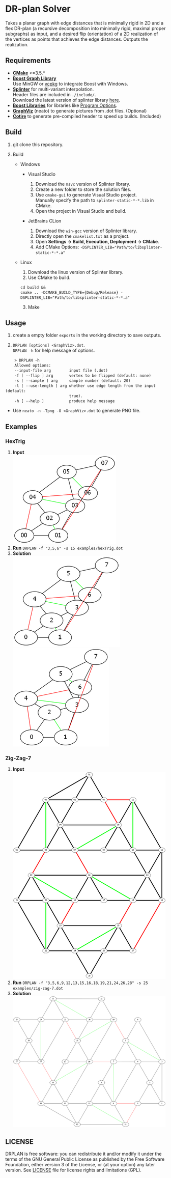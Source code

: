 # DR-plan Solver

Takes a planar graph with edge distances that is minimally rigid in 2D and a flex DR-plan (a recursive decomposition into minimally 
rigid, maximal proper subgraphs) as input, and a desired flip (orientation) of a 2D realization of the vertices as points 
that achieves the edge distances. Outputs the realization.

## Requirements
* [**CMake**](https://cmake.org) >=3.5.*
* [**Boost Graph Library**](https://www.boost.org/doc/libs/release/libs/graph/)  
Use MinGW or [vcpkg](https://github.com/Microsoft/vcpkg) to integrate Boost with Windows.
* [**Splinter**](https://github.com/bgrimstad/splinter) for multi-variant interpolation.  
Header files are included in `./include/`.  
Download the latest version of splinter library [here](https://github.com/bgrimstad/splinter/releases).
* [**Boost Libraries**](https://www.boost.org/) for libraries like [Program Options](https://www.boost.org/doc/libs/release/libs/program_options/).
* [**GraphViz**](https://www.graphviz.org/) (neato) to generate pictures from .dot files. (Optional)
* [**Cotire**](https://github.com/sakra/cotire) to generate pre-compiled header to speed up builds. (Included)

## Build
1. git clone this repository.  

2. Build  

    * Windows

        * Visual Studio
            1. Download the `msvc` version of Splinter library.
            2. Create a new folder to store the solution files.
            3. Use `cmake-gui` to generate Visual Studio project.  
            Manually specify the path to `splinter-static-*-*.lib` in CMake.
            4. Open the project in Visual Studio and build.  

        * JetBrains CLion
            1. Download the `win-gcc` version of Splinter library.
            2. Directly open the `cmakelist.txt` as a project.
            3. Open **Settings -> Build, Execution, Deployment -> CMake**.
            4. Add CMake Options: `-DSPLINTER_LIB="Path/to/libsplinter-static-*-*.a"`  

    * Linux  
        1. Download the linux version of Splinter library.  
        2. Use CMake to build.  
        ```
        cd build &&
        cmake .. -DCMAKE_BUILD_TYPE={Debug/Release} -DSPLINTER_LIB="Path/to/libsplinter-static-*-*.a"
        ```  
        3. Make

## Usage

1. create a empty folder `exports` in the working directory to save outputs.  

2. `DRPLAN [options] <GraphViz>.dot`.  
`DRPLAN -h` for help message of options.  
```
    > DRPLAN -h
    Allowed options:
    --input-file arg        input file (.dot)
    -f [ --flip ] arg       vertex to be flipped (default: none)
    -s [ --sample ] arg     sample number (default: 20)
    -l [ --use-length ] arg whether use edge length from the input (default:
                            true).
    -h [ --help ]           produce help message
```

* Use `neato -n -Tpng -O <GraphViz>.dot` to generate PNG file.

    
## Examples

### HexTrig

1. __Input__  
![HexTrigInput](./examples/hexTrig.dot.png)
2. __Run__
`DRPLAN -f "3,5,6" -s 15 examples/hexTrig.dot`
3. __Solution__  
![HexTrigSolution1](./examples/hexTrig.sol-1.dot.png)
![HexTrigSolution2](./examples/hexTrig.sol-2.dot.png)

### Zig-Zag-7

1. __Input__  
![ZigZag7Input](./examples/zig-zag-7.dot.png)
2. __Run__
`DRPLAN -f "3,5,6,9,12,13,15,16,18,19,21,24,26,28" -s 25 examples/zig-zag-7.dot`
3. __Solution__  
![ZigZag7Solution1](./examples/zig-zag-7.sol-1.dot.png)

## LICENSE
DRPLAN is free software: you can redistribute it and/or modify it under the
terms of the GNU General Public License as published by the Free Software
Foundation, either version 3 of the License, or (at your option) any later
version. See [LICENSE](./LICENSE) file for license rights and limitations
(GPL).
